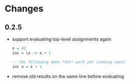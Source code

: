 # Changes

## 0.2.5

* support evaluating top-level assignments again

    ```haskell
    n = 42
    inc = \x -> x + 1

    -- the following does *not* work yet (coming soon)
    inc x = x + 1
    ```
* remove old results on the same line before evaluating
